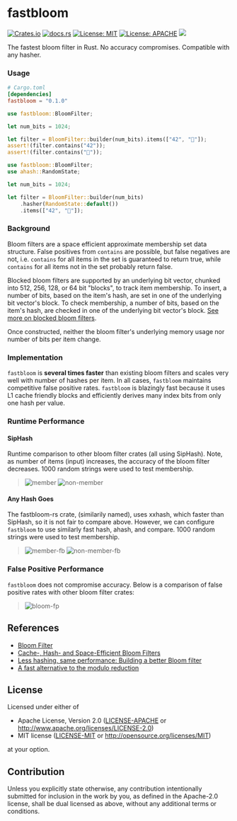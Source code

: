 # fastbloom
[![Crates.io](https://img.shields.io/crates/v/fastbloom.svg)](https://crates.io/crates/fastbloom)
[![docs.rs](https://docs.rs/bloomfilter/badge.svg)](https://docs.rs/fastbloom)
[![License: MIT](https://img.shields.io/badge/License-MIT-blue.svg)](https://github.com/tomtomwombat/fastbloom/blob/main/LICENSE-MIT)
[![License: APACHE](https://img.shields.io/badge/License-Apache-blue.svg)](https://github.com/tomtomwombat/fastbloom/blob/main/LICENSE-Apache)
<a href="https://codecov.io/gh/tomtomwombat/fastbloom">
    <img src="https://codecov.io/gh/tomtomwombat/fastbloom/branch/main/graph/badge.svg">
</a>

The fastest bloom filter in Rust. No accuracy compromises. Compatible with any hasher.


### Usage

```toml
# Cargo.toml
[dependencies]
fastbloom = "0.1.0"
```

```rust
use fastbloom::BloomFilter;

let num_bits = 1024;

let filter = BloomFilter::builder(num_bits).items(["42", "🦀"]);
assert!(filter.contains("42"));
assert!(filter.contains("🦀"));
```

```rust
use fastbloom::BloomFilter;
use ahash::RandomState;

let num_bits = 1024;

let filter = BloomFilter::builder(num_bits)
    .hasher(RandomState::default())
    .items(["42", "🦀"]);
```

### Background
Bloom filters are a space efficient approximate membership set data structure. False positives from `contains` are possible, but false negatives are not, i.e. `contains` for all items in the set is guaranteed to return true, while `contains` for all items not in the set probably return false.

Blocked bloom filters are supported by an underlying bit vector, chunked into 512, 256, 128, or 64 bit "blocks", to track item membership. To insert, a number of bits, based on the item's hash, are set in one of the underlying bit vector's block. To check membership, a number of bits, based on the item's hash, are checked in one of the underlying bit vector's block. [See more on blocked bloom filters](https://web.archive.org/web/20070623102632/http://algo2.iti.uni-karlsruhe.de/singler/publications/cacheefficientbloomfilters-wea2007.pdf).

Once constructed, neither the bloom filter's underlying memory usage nor number of bits per item change.


### Implementation

`fastbloom` is **several times faster** than existing bloom filters and scales very well with number of hashes per item. In all cases, `fastbloom` maintains competitive false positive rates. `fastbloom` is blazingly fast because it uses L1 cache friendly blocks and efficiently derives many index bits from only one hash per value.

### Runtime Performance

#### SipHash
Runtime comparison to other bloom filter crates (all using SipHash). Note, as number of items (input) increases, the accuracy of the bloom filter decreases. 1000 random strings were used to test membership.
> ![member](https://github.com/tomtomwombat/fastbloom/assets/45644087/9523cf6c-a0c5-46e0-854e-0d88a8f8ecf4)
> ![non-member](https://github.com/tomtomwombat/fastbloom/assets/45644087/2a742235-3ecc-4b53-8430-901883bf8a95)


#### Any Hash Goes
The fastbloom-rs crate, (similarily named), uses xxhash, which faster than SipHash, so it is not fair to compare above. However, we can configure `fastbloom` to use similarly fast hash, ahash, and compare. 1000 random strings were used to test membership.
> ![member-fb](https://github.com/tomtomwombat/fastbloom/assets/45644087/f06ff60d-eaf4-416c-8af2-0db4622579a3)
> ![non-member-fb](https://github.com/tomtomwombat/fastbloom/assets/45644087/50cf20ed-d062-4c31-bc12-18a8aff2a268)



### False Positive Performance

`fastbloom` does not compromise accuracy. Below is a comparison of false positive rates with other bloom filter crates:
> ![bloom-fp](https://github.com/tomtomwombat/fastbloom/assets/45644087/78ac333f-e1af-44ca-b96b-e4aa8d823675)



## References
- [Bloom Filter](https://brilliant.org/wiki/bloom-filter/)
- [Cache-, Hash- and Space-Efficient Bloom Filters](https://web.archive.org/web/20070623102632/http://algo2.iti.uni-karlsruhe.de/singler/publications/cacheefficientbloomfilters-wea2007.pdf)
- [Less hashing, same performance: Building a better Bloom filter](https://www.eecs.harvard.edu/~michaelm/postscripts/rsa2008.pdf)
- [A fast alternative to the modulo reduction](https://lemire.me/blog/2016/06/27/a-fast-alternative-to-the-modulo-reduction/)

## License

Licensed under either of

 * Apache License, Version 2.0
   ([LICENSE-APACHE](LICENSE-APACHE) or http://www.apache.org/licenses/LICENSE-2.0)
 * MIT license
   ([LICENSE-MIT](LICENSE-MIT) or http://opensource.org/licenses/MIT)

at your option.

## Contribution

Unless you explicitly state otherwise, any contribution intentionally submitted
for inclusion in the work by you, as defined in the Apache-2.0 license, shall be
dual licensed as above, without any additional terms or conditions.
